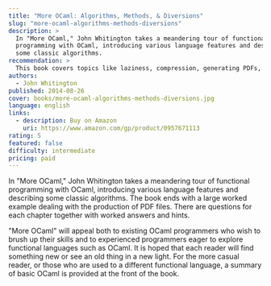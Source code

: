 ```yaml
---
title: "More OCaml: Algorithms, Methods, & Diversions"
slug: "more-ocaml-algorithms-methods-diversions"
description: >
  In "More OCaml," John Whitington takes a meandering tour of functional
  programming with OCaml, introducing various language features and describing
  some classic algorithms.
recommendation: >
  This book covers topics like laziness, compression, generating PDFs, and more. A basic understanding of OCaml is required.
authors:
  - John Whitington
published: 2014-08-26
cover: books/more-ocaml-algorithms-methods-diversions.jpg
language: english
links:
  - description: Buy on Amazon
    uri: https://www.amazon.com/gp/product/0957671113
rating: 5
featured: false
difficulty: intermediate
pricing: paid
---
```


In "More OCaml," John Whitington takes a meandering tour of functional
programming with OCaml, introducing various language features and describing
some classic algorithms. The book ends with a large worked example dealing with
the production of PDF files. There are questions for each chapter together with
worked answers and hints.

"More OCaml" will appeal both to existing OCaml programmers who wish to brush up
their skills and to experienced programmers eager to explore functional
languages such as OCaml. It is hoped that each reader will find something new
or see an old thing in a new light. For the more casual reader, or those who are
used to a different functional language, a summary of basic OCaml is provided at
the front of the book.

